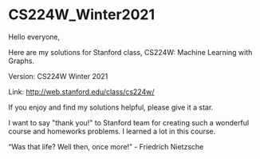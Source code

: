 # CS224W_Winter2021
Hello everyone,

Here are my solutions for Stanford class, CS224W: Machine Learning with Graphs.

Version: CS224W Winter 2021

Link: http://web.stanford.edu/class/cs224w/

If you enjoy and find my solutions helpful, please give it a star.

I want to say "thank you!" to Stanford team for creating such a wonderful course
and homeworks problems.
I learned a lot in this course.

“Was that life? Well then, once more!” - Friedrich Nietzsche

